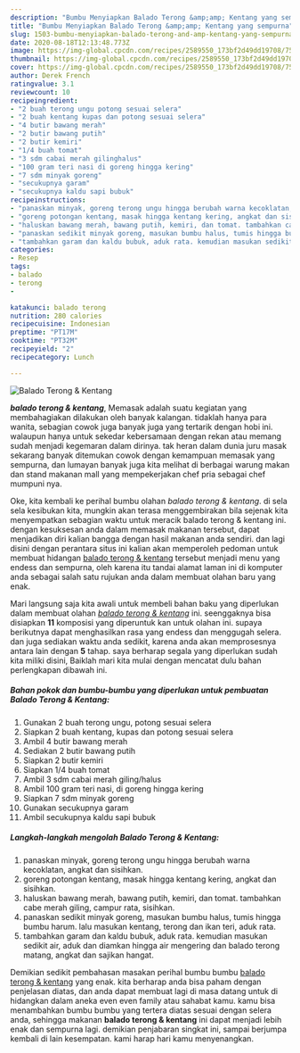 ```yaml
---
description: "Bumbu Menyiapkan Balado Terong &amp;amp; Kentang yang sempurna"
title: "Bumbu Menyiapkan Balado Terong &amp;amp; Kentang yang sempurna"
slug: 1503-bumbu-menyiapkan-balado-terong-and-amp-kentang-yang-sempurna
date: 2020-08-18T12:13:48.773Z
image: https://img-global.cpcdn.com/recipes/2589550_173bf2d49dd19708/751x532cq70/balado-terong-kentang-foto-resep-utama.jpg
thumbnail: https://img-global.cpcdn.com/recipes/2589550_173bf2d49dd19708/751x532cq70/balado-terong-kentang-foto-resep-utama.jpg
cover: https://img-global.cpcdn.com/recipes/2589550_173bf2d49dd19708/751x532cq70/balado-terong-kentang-foto-resep-utama.jpg
author: Derek French
ratingvalue: 3.1
reviewcount: 10
recipeingredient:
- "2 buah terong ungu potong sesuai selera"
- "2 buah kentang kupas dan potong sesuai selera"
- "4 butir bawang merah"
- "2 butir bawang putih"
- "2 butir kemiri"
- "1/4 buah tomat"
- "3 sdm cabai merah gilinghalus"
- "100 gram teri nasi di goreng hingga kering"
- "7 sdm minyak goreng"
- "secukupnya garam"
- "secukupnya kaldu sapi bubuk"
recipeinstructions:
- "panaskan minyak, goreng terong ungu hingga berubah warna kecoklatan, angkat dan sisihkan."
- "goreng potongan kentang, masak hingga kentang kering, angkat dan sisihkan."
- "haluskan bawang merah, bawang putih, kemiri, dan tomat. tambahkan cabe merah giling, campur rata, sisihkan."
- "panaskan sedikit minyak goreng, masukan bumbu halus, tumis hingga bumbu harum. lalu masukan kentang, terong dan ikan teri, aduk rata."
- "tambahkan garam dan kaldu bubuk, aduk rata. kemudian masukan sedikit air, aduk dan diamkan hingga air mengering dan balado terong matang, angkat dan sajikan hangat."
categories:
- Resep
tags:
- balado
- terong
- 

katakunci: balado terong  
nutrition: 280 calories
recipecuisine: Indonesian
preptime: "PT17M"
cooktime: "PT32M"
recipeyield: "2"
recipecategory: Lunch

---
```



![Balado Terong &amp; Kentang](https://img-global.cpcdn.com/recipes/2589550_173bf2d49dd19708/751x532cq70/balado-terong-kentang-foto-resep-utama.jpg)

<b><i>balado terong &amp; kentang</i></b>, Memasak adalah suatu kegiatan yang membahagiakan dilakukan oleh banyak kalangan. tidaklah hanya para wanita, sebagian cowok juga banyak juga yang tertarik dengan hobi ini. walaupun hanya untuk sekedar kebersamaan dengan rekan atau memang sudah menjadi kegemaran dalam dirinya. tak heran dalam dunia juru masak sekarang banyak ditemukan cowok dengan kemampuan memasak yang sempurna, dan lumayan banyak juga kita melihat di berbagai warung makan dan stand makanan mall yang mempekerjakan chef pria sebagai chef mumpuni nya.



Oke, kita kembali ke perihal bumbu olahan <i>balado terong &amp; kentang</i>. di sela sela kesibukan kita, mungkin akan terasa menggembirakan bila sejenak kita menyempatkan sebagian waktu untuk meracik balado terong &amp; kentang ini. dengan kesuksesan anda dalam memasak makanan tersebut, dapat menjadikan diri kalian bangga dengan hasil makanan anda sendiri. dan lagi disini dengan perantara situs ini kalian akan memperoleh pedoman untuk membuat hidangan <u>balado terong &amp; kentang</u> tersebut menjadi menu yang endess dan sempurna, oleh karena itu tandai alamat laman ini di komputer anda sebagai salah satu rujukan anda dalam membuat olahan baru yang enak.


Mari langsung saja kita awali untuk membeli bahan baku yang diperlukan dalam membuat olahan <u><i>balado terong &amp; kentang</i></u> ini. seenggaknya bisa disiapkan <b>11</b> komposisi yang diperuntuk kan untuk olahan ini. supaya berikutnya dapat menghasilkan rasa yang endess dan menggugah selera. dan juga sediakan waktu anda sedikit, karena anda akan memprosesnya antara lain dengan <b>5</b> tahap. saya berharap segala yang diperlukan sudah kita miliki disini, Baiklah mari kita mulai dengan mencatat dulu bahan perlengkapan dibawah ini.

<!--inarticleads1-->

##### Bahan pokok dan bumbu-bumbu yang diperlukan untuk pembuatan Balado Terong &amp; Kentang:

1. Gunakan 2 buah terong ungu, potong sesuai selera
1. Siapkan 2 buah kentang, kupas dan potong sesuai selera
1. Ambil 4 butir bawang merah
1. Sediakan 2 butir bawang putih
1. Siapkan 2 butir kemiri
1. Siapkan 1/4 buah tomat
1. Ambil 3 sdm cabai merah giling/halus
1. Ambil 100 gram teri nasi, di goreng hingga kering
1. Siapkan 7 sdm minyak goreng
1. Gunakan secukupnya garam
1. Ambil secukupnya kaldu sapi bubuk




<!--inarticleads2-->

##### Langkah-langkah mengolah Balado Terong &amp; Kentang:

1. panaskan minyak, goreng terong ungu hingga berubah warna kecoklatan, angkat dan sisihkan.
1. goreng potongan kentang, masak hingga kentang kering, angkat dan sisihkan.
1. haluskan bawang merah, bawang putih, kemiri, dan tomat. tambahkan cabe merah giling, campur rata, sisihkan.
1. panaskan sedikit minyak goreng, masukan bumbu halus, tumis hingga bumbu harum. lalu masukan kentang, terong dan ikan teri, aduk rata.
1. tambahkan garam dan kaldu bubuk, aduk rata. kemudian masukan sedikit air, aduk dan diamkan hingga air mengering dan balado terong matang, angkat dan sajikan hangat.




Demikian sedikit pembahasan masakan perihal bumbu bumbu <u>balado terong &amp; kentang</u> yang enak. kita berharap anda bisa paham dengan penjelasan diatas, dan anda dapat membuat lagi di masa datang untuk di hidangkan dalam aneka even even family atau sahabat kamu. kamu bisa menambahkan bumbu bumbu yang tertera diatas sesuai dengan selera anda, sehingga makanan <b>balado terong &amp; kentang</b> ini dapat menjadi lebih enak dan sempurna lagi. demikian penjabaran singkat ini, sampai berjumpa kembali di lain kesempatan. kami harap hari kamu menyenangkan.

